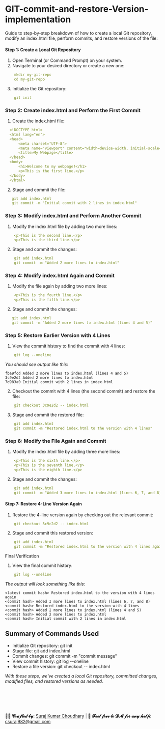 # GIT-commit-and-restore-Version-implementation




Guide to step-by-step breakdown of how to create a local Git repository, modify an index.html file, perform commits, and restore versions of the file:

#### Step 1: Create a Local Git Repository
1. Open Terminal (or Command Prompt) on your system.
2. Navigate to your desired directory or create a new one:
```yml
    mkdir my-git-repo
    cd my-git-repo
```
3. Initialize the Git repository:
```yml
    git init
```
### Step 2: Create index.html and Perform the First Commit
1. Create the index.html file:
  ```yml
    <!DOCTYPE html>
    <html lang="en">
    <head>
        <meta charset="UTF-8">
        <meta name="viewport" content="width=device-width, initial-scale=1.0">
        <title>My Webpage</title>
    </head>
    <body>
        <h1>Welcome to my webpage!</h1>
        <p>This is the first line.</p>
    </body>
    </html>
```

2. Stage and commit the file:

 ```yml
    git add index.html
    git commit -m "Initial commit with 2 lines in index.html"
```

### Step 3: Modify index.html and Perform Another Commit
1. Modify the index.html file by adding two more lines:
```yml
    <p>This is the second line.</p>
    <p>This is the third line.</p>
```

2. Stage and commit the changes:
   
```yml
    git add index.html
    git commit -m "Added 2 more lines to index.html"
```

### Step 4: Modify index.html Again and Commit
1. Modify the file again by adding two more lines:
```yml
    <p>This is the fourth line.</p>
    <p>This is the fifth line.</p>
```

2. Stage and commit the changes:

 ```yml
    git add index.html
    git commit -m "Added 2 more lines to index.html (lines 4 and 5)"
```

### Step 5: Restore Earlier Version with 4 Lines
1. View the commit history to find the commit with 4 lines:
```yml
    git log --oneline
```

  *You should see output like this:*

    fba9fcd Added 2 more lines to index.html (lines 4 and 5)
    3c9e2d2 Added 2 more lines to index.html
    7d983a0 Initial commit with 2 lines in index.html

2. Checkout the commit with 4 lines (the second commit) and restore the file:
```yml
    git checkout 3c9e2d2 -- index.html
```

3. Stage and commit the restored file:
```yml
    git add index.html
    git commit -m "Restored index.html to the version with 4 lines"
```

### Step 6: Modify the File Again and Commit
1. Modify the index.html file by adding three more lines:
```yml
    <p>This is the sixth line.</p>
    <p>This is the seventh line.</p>
    <p>This is the eighth line.</p>
```

2. Stage and commit the changes:
```yml
    git add index.html
    git commit -m "Added 3 more lines to index.html (lines 6, 7, and 8)"
```

#### Step 7: Restore 4-Line Version Again
1. Restore the 4-line version again by checking out the relevant commit:
```yml
    git checkout 3c9e2d2 -- index.html
```
2. Stage and commit this restored version:
```yml
    git add index.html
    git commit -m "Restored index.html to the version with 4 lines again"
```

Final Verification
1. View the final commit history:
```yml
    git log --oneline
```
  *The output will look something like this:*

    <latest commit hash> Restored index.html to the version with 4 lines again
    <commit hash> Added 3 more lines to index.html (lines 6, 7, and 8)
    <commit hash> Restored index.html to the version with 4 lines
    <commit hash> Added 2 more lines to index.html (lines 4 and 5)
    <commit hash> Added 2 more lines to index.html
    <commit hash> Initial commit with 2 lines in index.html

## Summary of Commands Used
- Initialize Git repository: git init
- Stage file: git add index.html
- Commit changes: git commit -m "commit message"
- View commit history: git log --oneline
- Restore a file version: git checkout <commit-hash> -- index.html

*With these steps, we've created a local Git repository, committed changes, modified files, and restored versions as needed.*















<br>
<br>
<br>
<br>



**👨‍💻 𝓒𝓻𝓪𝓯𝓽𝓮𝓭 𝓫𝔂**: [Suraj Kumar Choudhary](https://github.com/Surajkumar4-source) | 📩 **𝓕𝓮𝓮𝓵 𝓯𝓻𝓮𝓮 𝓽𝓸 𝓓𝓜 𝓯𝓸𝓻 𝓪𝓷𝔂 𝓱𝓮𝓵𝓹**: [csuraj982@gmail.com](mailto:csuraj982@gmail.com)





<br>

